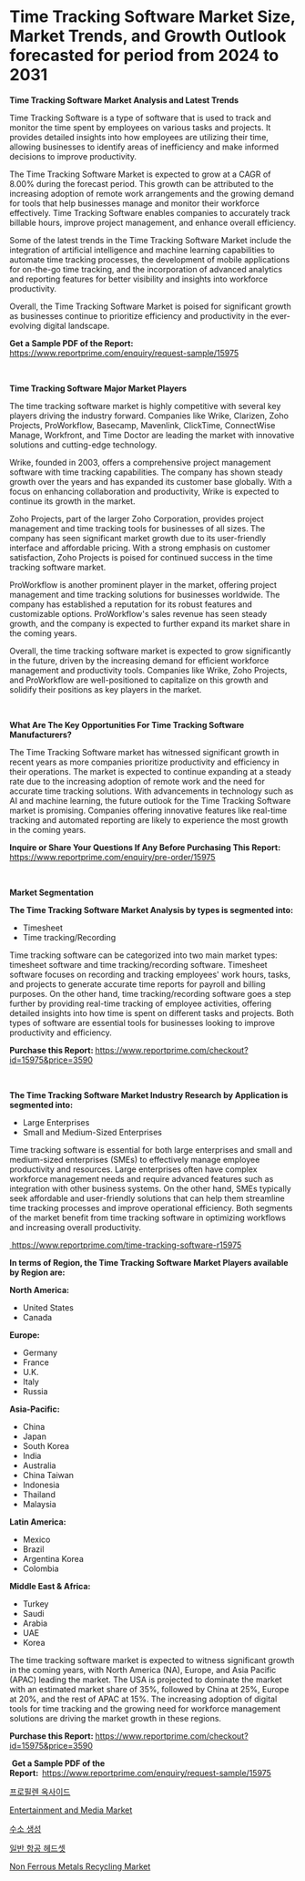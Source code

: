 <p><h1>Time Tracking Software Market Size, Market Trends, and Growth Outlook forecasted for period from 2024 to 2031</h1></p><p><strong>Time Tracking Software Market Analysis and Latest Trends</strong></p>
<p><p>Time Tracking Software is a type of software that is used to track and monitor the time spent by employees on various tasks and projects. It provides detailed insights into how employees are utilizing their time, allowing businesses to identify areas of inefficiency and make informed decisions to improve productivity.</p><p>The Time Tracking Software Market is expected to grow at a CAGR of 8.00% during the forecast period. This growth can be attributed to the increasing adoption of remote work arrangements and the growing demand for tools that help businesses manage and monitor their workforce effectively. Time Tracking Software enables companies to accurately track billable hours, improve project management, and enhance overall efficiency.</p><p>Some of the latest trends in the Time Tracking Software Market include the integration of artificial intelligence and machine learning capabilities to automate time tracking processes, the development of mobile applications for on-the-go time tracking, and the incorporation of advanced analytics and reporting features for better visibility and insights into workforce productivity.</p><p>Overall, the Time Tracking Software Market is poised for significant growth as businesses continue to prioritize efficiency and productivity in the ever-evolving digital landscape.</p></p>
<p><strong>Get a Sample PDF of the Report:&nbsp;</strong> <a href="https://www.reportprime.com/enquiry/request-sample/15975">https://www.reportprime.com/enquiry/request-sample/15975</a></p>
<p>&nbsp;</p>
<p><strong>Time Tracking Software Major Market Players</strong></p>
<p><p>The time tracking software market is highly competitive with several key players driving the industry forward. Companies like Wrike, Clarizen, Zoho Projects, ProWorkflow, Basecamp, Mavenlink, ClickTime, ConnectWise Manage, Workfront, and Time Doctor are leading the market with innovative solutions and cutting-edge technology.</p><p>Wrike, founded in 2003, offers a comprehensive project management software with time tracking capabilities. The company has shown steady growth over the years and has expanded its customer base globally. With a focus on enhancing collaboration and productivity, Wrike is expected to continue its growth in the market.</p><p>Zoho Projects, part of the larger Zoho Corporation, provides project management and time tracking tools for businesses of all sizes. The company has seen significant market growth due to its user-friendly interface and affordable pricing. With a strong emphasis on customer satisfaction, Zoho Projects is poised for continued success in the time tracking software market.</p><p>ProWorkflow is another prominent player in the market, offering project management and time tracking solutions for businesses worldwide. The company has established a reputation for its robust features and customizable options. ProWorkflow's sales revenue has seen steady growth, and the company is expected to further expand its market share in the coming years.</p><p>Overall, the time tracking software market is expected to grow significantly in the future, driven by the increasing demand for efficient workforce management and productivity tools. Companies like Wrike, Zoho Projects, and ProWorkflow are well-positioned to capitalize on this growth and solidify their positions as key players in the market.</p></p>
<p>&nbsp;</p>
<p><strong>What Are The Key Opportunities For Time Tracking Software Manufacturers?</strong></p>
<p><p>The Time Tracking Software market has witnessed significant growth in recent years as more companies prioritize productivity and efficiency in their operations. The market is expected to continue expanding at a steady rate due to the increasing adoption of remote work and the need for accurate time tracking solutions. With advancements in technology such as AI and machine learning, the future outlook for the Time Tracking Software market is promising. Companies offering innovative features like real-time tracking and automated reporting are likely to experience the most growth in the coming years.</p></p>
<p><strong>Inquire or Share Your Questions If Any Before Purchasing This Report:</strong> <a href="https://www.reportprime.com/enquiry/pre-order/15975">https://www.reportprime.com/enquiry/pre-order/15975</a></p>
<p>&nbsp;</p>
<p><strong>Market Segmentation</strong></p>
<p><strong>The Time Tracking Software Market Analysis by types is segmented into:</strong></p>
<p><ul><li>Timesheet</li><li>Time tracking/Recording</li></ul></p>
<p><p>Time tracking software can be categorized into two main market types: timesheet software and time tracking/recording software. Timesheet software focuses on recording and tracking employees' work hours, tasks, and projects to generate accurate time reports for payroll and billing purposes. On the other hand, time tracking/recording software goes a step further by providing real-time tracking of employee activities, offering detailed insights into how time is spent on different tasks and projects. Both types of software are essential tools for businesses looking to improve productivity and efficiency.</p></p>
<p><strong>Purchase this Report:&nbsp;</strong><a href="https://www.reportprime.com/checkout?id=15975&price=3590">https://www.reportprime.com/checkout?id=15975&price=3590</a></p>
<p>&nbsp;</p>
<p><strong>The Time Tracking Software Market Industry Research by Application is segmented into:</strong></p>
<p><ul><li>Large Enterprises</li><li>Small and Medium-Sized Enterprises</li></ul></p>
<p><p>Time tracking software is essential for both large enterprises and small and medium-sized enterprises (SMEs) to effectively manage employee productivity and resources. Large enterprises often have complex workforce management needs and require advanced features such as integration with other business systems. On the other hand, SMEs typically seek affordable and user-friendly solutions that can help them streamline time tracking processes and improve operational efficiency. Both segments of the market benefit from time tracking software in optimizing workflows and increasing overall productivity.</p></p>
<p><a href="https://www.reportprime.com/time-tracking-software-r15975">&nbsp;https://www.reportprime.com/time-tracking-software-r15975</a></p>
<p><strong>In terms of Region, the Time Tracking Software Market Players available by Region are:</strong></p>
<p>
    <p> <strong> North America: </strong>
        <ul>
            <li>United States</li>
            <li>Canada</li>
        </ul>
        </p> 
    <p> <strong> Europe: </strong>
        <ul>
            <li>Germany</li>
            <li>France</li>
            <li>U.K.</li>
            <li>Italy</li>
            <li>Russia</li>
        </ul>
        </p> 
    <p> <strong> Asia-Pacific: </strong>
        <ul>
            <li>China</li>
            <li>Japan</li>
            <li>South Korea</li>
            <li>India</li>
            <li>Australia</li>
            <li>China Taiwan</li>
            <li>Indonesia</li>
            <li>Thailand</li>
            <li>Malaysia</li>
        </ul>
        </p> 
    <p> <strong> Latin America: </strong>
        <ul>
            <li>Mexico</li>
            <li>Brazil</li>
            <li>Argentina Korea</li>
            <li>Colombia</li>
        </ul>
        </p> 
    <p> <strong> Middle East & Africa: </strong>
        <ul>
            <li>Turkey</li>
            <li>Saudi</li>
            <li>Arabia</li>
            <li>UAE</li>
            <li>Korea</li>
        </ul>
    </p>
    </p>
<p><p>The time tracking software market is expected to witness significant growth in the coming years, with North America (NA), Europe, and Asia Pacific (APAC) leading the market. The USA is projected to dominate the market with an estimated market share of 35%, followed by China at 25%, Europe at 20%, and the rest of APAC at 15%. The increasing adoption of digital tools for time tracking and the growing need for workforce management solutions are driving the market growth in these regions.</p></p>
<p><strong>Purchase this Report: </strong><a href="https://www.reportprime.com/checkout?id=15975&price=3590">https://www.reportprime.com/checkout?id=15975&price=3590</a></p>
<p>&nbsp;<strong>Get a Sample PDF of the Report:&nbsp;&nbsp;</strong><a href="https://www.reportprime.com/enquiry/request-sample/15975">https://www.reportprime.com/enquiry/request-sample/15975</a></p>
<p><strong></strong></p>
<p><p><a href="https://medium.com/@maxinewilloughby/%EA%B8%80%EB%A1%9C%EB%B2%8C-%ED%94%84%EB%A1%9C%ED%95%84%EB%A0%8C-%EC%98%A5%EC%82%AC%EC%9D%B4%EB%93%9C-%EC%8B%9C%EC%9E%A5-%EC%8B%9C%EC%9E%A5-%EC%A0%90%EC%9C%A0%EC%9C%A8-%EC%8B%9C%EC%9E%A5-%EB%8F%99%ED%96%A5-%EB%B0%8F-%EB%AF%B8%EB%9E%98-%EC%84%B1%EC%9E%A5-%ED%83%90%EC%83%89-c43876542586">프로필렌 옥사이드</a></p><p><a href="https://github.com/BryceTownsendr/Market-Research-Report-List-5/blob/main/entertainment-and-media-market.md">Entertainment and Media Market</a></p><p><a href="https://medium.com/@jamar_anas/%EC%88%98%EC%86%8C-%EC%83%9D%EC%84%B1-%EC%8B%9C%EC%9E%A5-%EC%A1%B0%EC%82%AC-%EB%B0%8F-%EC%82%B0%EC%97%85-%EC%A7%84%ED%99%94-%EB%B0%8F-2031%EB%85%84%EA%B9%8C%EC%A7%80%EC%9D%98-%EC%98%88%EC%B8%A1-645d4f7d963a">수소 생성</a></p><p><a href="https://github.com/fernandotryO5lson96765/Market-Research-Report-List-2/blob/main/2544739123336.md">일반 항공 헤드셋</a></p><p><a href="https://medium.com/@jasmine.wilson5656/non-ferrous-metals-recycling-market-share-and-new-trends-analysis-by-its-type-application-6034b6e20aac">Non Ferrous Metals Recycling Market</a></p></p>